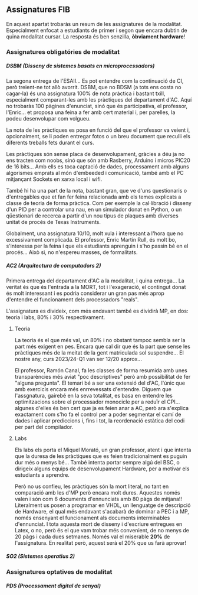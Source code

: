 ---
---

## Assignatures FIB

En aquest apartat trobaràs un resum de les assignatures de la modalitat.
Especialment enfocat a estudiants de primer i segon que encara dubtin de quina
modalitat cursar. La resposta és ben senzilla, **òbviament hardware**!

### Assignatures obligatóries de modalitat

##### DSBM (Disseny de sistemes basats en microprocessadors)

La segona entrega de l'ESAII... Es pot entendre com la continuació de CI, però
treient-ne tot allò avorrit. DSBM, que no BDSM (a tots ens costa no cagar-la)
és una assignatura 100% de nota pràctica i bastant txill, especialment
comparant-les amb les pràctiques del departament d'AC. Aquí no trobaràs 100
pàgines d'enunciat, sinó que és participativa, el professor, l'Enric... et
proposa una feina a fer amb cert material i, per parelles, la podeu
desenvolupar com volgueu.  

La nota de les pràctiques es posa en funció del que el professor va veient i,
opcionalment, se li poden entregar fotos o un breu document que reculli els
diferents treballs fets durant el curs.  

Les pràctiques són sense placa de desenvolupament, gràcies a déu ja no ens
tracten com noobs, sinó que són amb Rasberry, Arduino i micros PIC20 de
16 bits... Amb ells es toca captació de dades, processament amb alguns
algorismes emprats al món d'embeeded i comunicació, també amb el PC mitjançant
Sockets en xarxa local i wifi.  

També hi ha una part de la nota, bastant gran, que ve d'uns questionaris o
d'entregables que et fan fer feina relacionada amb els temes explicats a classe
de teoria de forma pràctica. Com per exemple la cal·libració i disseny d'un PID
per a controlar una nau, en un simulador donat en Python, o un qüestionari de
recerca a partir d'un nou tipus de plaques amb diverses unitat de procés de
Texas Instruments.  

Globalment, una assignatura 10/10, molt xula i interessant a l'hora que no
excessivament complicada. El professor, Enric Martin Rull, és molt bo,
s'interessa per la feina i que els estudiants aprenguin i s'ho passin bé en el
procés... Això si, no n'espereu masses, de formalitats.

##### AC2 (Arquitectura de computadors 2)

Primera entrega del departament d'AC a la modalitat, i quina entrega... La
veritat és que és l'entrada a la MORT, tot i l'exageració, el contingut donat
és molt interessant i es podria considerar un gran pas més aprop d'entendre el
funcionament dels processadors "reals".  

L'assignatura es divideix, com més endavant també es dividirà MP, en dos:
teoria i labs, 80% i 30% respectivament.  

1.  Teoria

    La teoria és el que més val, un 80% i no obstant tampoc sembla ser la part
    més exigent en pes. Encara que cal dir que és la part que sense les
    pràctiques més de la meitat de la gent matriculada sol suspendre... El
    nostre any, curs 2023/24-Q1 van ser 12/20 approx...  
    
    El professor, Ramón Canal, fa les classes de forma resumida amb unes
    transparències més aviat "poc descriptives" però amb possibilitat de fer
    "alguna pregunta". El temari bé a ser una extensió del d'AC, l'únic que amb
    exercicis encara més enrrevessats d'entendre. Diguem que l'assgnatura,
    gairebé en la seva totalitat, es basa en entendre les optimitzacions sobre
    el processador monocicle per a reduïr el CPI... algunes d'elles és ben cert
    que ja es feien anar a AC, però ara s'explica exactament com s'ho fa el 
    control per a poder segmentar el camí de dades i aplicar prediccions i,
    fins i tot, la reordenació estàtica del codi per part del compilador.

2. Labs
    
    Els labs els porta el Miquel Morató, un gran professor, atent i que intenta
    que la duresa de les pràctiques que es feien tradicionalment es puguin dur
    més o menys bé... També intenta portar sempre algú del BSC, o dirigeix
    alguns equips de desenvolupament Hardware, per a motivar els estudiants a
    aprendre.  
    
    Però no us confieu, les pràctiques són la mort literal, no tant en
    comparació amb les d'MP però encara molt dures. Aquestes només valen i són
    com 6 documents d'ennunciats amb 80 pàgs de mitjana!! Literalment us posen 
    a programar en VHDL, un llenguatge de descripció de Hardware, el qual més
    endavant s'acabarà de dominar a PEC i a MP, només ensenyant el funcionament
    als documents interminables d'ennunciat. I tota aquesta mort de disseny i
    d'escriure entregues en Latex, o no, però és el que vam trobar més
    convenient, de no menys de 20 pàgs i cada dues setmanes. Només val el
    miserable **20%** de l'assignatura. En realitat però, aquest serà el 20%
    que us farà aprovar!

##### SO2 (Sistemes operatius 2)

### Assignatures optatives de modalitat

##### PDS (Processament digital de senyal)
